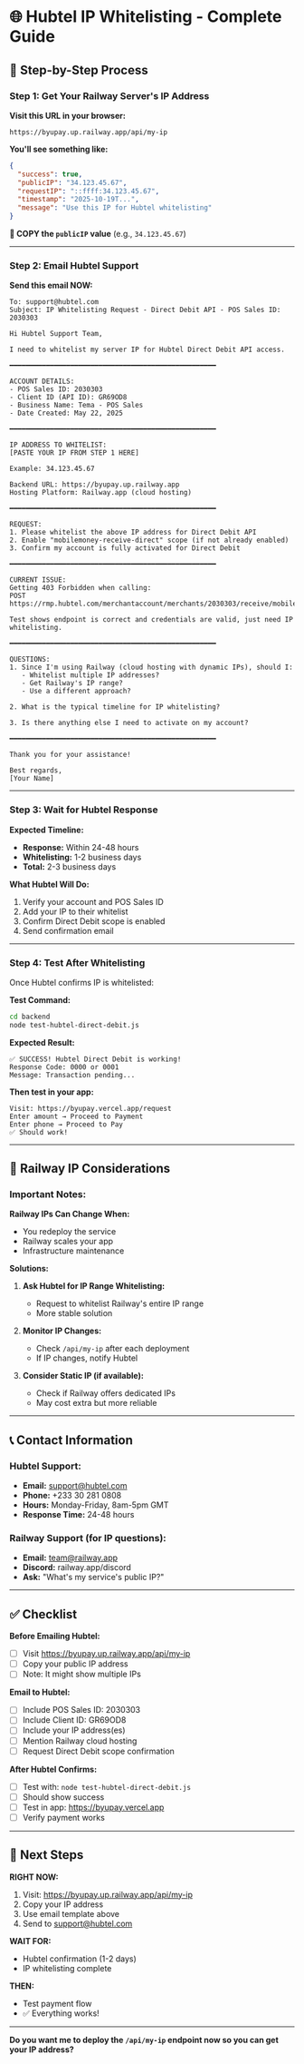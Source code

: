 # 🌐 Hubtel IP Whitelisting - Complete Guide

## 🎯 Step-by-Step Process

### Step 1: Get Your Railway Server's IP Address

**Visit this URL in your browser:**
```
https://byupay.up.railway.app/api/my-ip
```

**You'll see something like:**
```json
{
  "success": true,
  "publicIP": "34.123.45.67",
  "requestIP": "::ffff:34.123.45.67",
  "timestamp": "2025-10-19T...",
  "message": "Use this IP for Hubtel whitelisting"
}
```

**📝 COPY the `publicIP` value** (e.g., `34.123.45.67`)

---

### Step 2: Email Hubtel Support

**Send this email NOW:**

```
To: support@hubtel.com
Subject: IP Whitelisting Request - Direct Debit API - POS Sales ID: 2030303

Hi Hubtel Support Team,

I need to whitelist my server IP for Hubtel Direct Debit API access.

━━━━━━━━━━━━━━━━━━━━━━━━━━━━━━━━━━━━━━━━━━━━━━━━━━━

ACCOUNT DETAILS:
- POS Sales ID: 2030303
- Client ID (API ID): GR69OD8
- Business Name: Tema - POS Sales
- Date Created: May 22, 2025

━━━━━━━━━━━━━━━━━━━━━━━━━━━━━━━━━━━━━━━━━━━━━━━━━━━

IP ADDRESS TO WHITELIST:
[PASTE YOUR IP FROM STEP 1 HERE]

Example: 34.123.45.67

Backend URL: https://byupay.up.railway.app
Hosting Platform: Railway.app (cloud hosting)

━━━━━━━━━━━━━━━━━━━━━━━━━━━━━━━━━━━━━━━━━━━━━━━━━━━

REQUEST:
1. Please whitelist the above IP address for Direct Debit API
2. Enable "mobilemoney-receive-direct" scope (if not already enabled)
3. Confirm my account is fully activated for Direct Debit

━━━━━━━━━━━━━━━━━━━━━━━━━━━━━━━━━━━━━━━━━━━━━━━━━━━

CURRENT ISSUE:
Getting 403 Forbidden when calling:
POST https://rmp.hubtel.com/merchantaccount/merchants/2030303/receive/mobilemoney

Test shows endpoint is correct and credentials are valid, just need IP whitelisting.

━━━━━━━━━━━━━━━━━━━━━━━━━━━━━━━━━━━━━━━━━━━━━━━━━━━

QUESTIONS:
1. Since I'm using Railway (cloud hosting with dynamic IPs), should I:
   - Whitelist multiple IP addresses?
   - Get Railway's IP range?
   - Use a different approach?

2. What is the typical timeline for IP whitelisting?

3. Is there anything else I need to activate on my account?

━━━━━━━━━━━━━━━━━━━━━━━━━━━━━━━━━━━━━━━━━━━━━━━━━━━

Thank you for your assistance!

Best regards,
[Your Name]
```

---

### Step 3: Wait for Hubtel Response

**Expected Timeline:**
- **Response:** Within 24-48 hours
- **Whitelisting:** 1-2 business days
- **Total:** 2-3 business days

**What Hubtel Will Do:**
1. Verify your account and POS Sales ID
2. Add your IP to their whitelist
3. Confirm Direct Debit scope is enabled
4. Send confirmation email

---

### Step 4: Test After Whitelisting

Once Hubtel confirms IP is whitelisted:

**Test Command:**
```bash
cd backend
node test-hubtel-direct-debit.js
```

**Expected Result:**
```
✅ SUCCESS! Hubtel Direct Debit is working!
Response Code: 0000 or 0001
Message: Transaction pending...
```

**Then test in your app:**
```
Visit: https://byupay.vercel.app/request
Enter amount → Proceed to Payment
Enter phone → Proceed to Pay
✅ Should work!
```

---

## 🔧 Railway IP Considerations

### Important Notes:

**Railway IPs Can Change When:**
- You redeploy the service
- Railway scales your app
- Infrastructure maintenance

**Solutions:**

1. **Ask Hubtel for IP Range Whitelisting:**
   - Request to whitelist Railway's entire IP range
   - More stable solution

2. **Monitor IP Changes:**
   - Check `/api/my-ip` after each deployment
   - If IP changes, notify Hubtel

3. **Consider Static IP (if available):**
   - Check if Railway offers dedicated IPs
   - May cost extra but more reliable

---

## 📞 Contact Information

### Hubtel Support:
- **Email:** support@hubtel.com
- **Phone:** +233 30 281 0808
- **Hours:** Monday-Friday, 8am-5pm GMT
- **Response Time:** 24-48 hours

### Railway Support (for IP questions):
- **Email:** team@railway.app
- **Discord:** railway.app/discord
- **Ask:** "What's my service's public IP?"

---

## ✅ Checklist

**Before Emailing Hubtel:**
- [ ] Visit https://byupay.up.railway.app/api/my-ip
- [ ] Copy your public IP address
- [ ] Note: It might show multiple IPs

**Email to Hubtel:**
- [ ] Include POS Sales ID: 2030303
- [ ] Include Client ID: GR69OD8
- [ ] Include your IP address(es)
- [ ] Mention Railway cloud hosting
- [ ] Request Direct Debit scope confirmation

**After Hubtel Confirms:**
- [ ] Test with: `node test-hubtel-direct-debit.js`
- [ ] Should show success
- [ ] Test in app: https://byupay.vercel.app
- [ ] Verify payment works

---

## 🚀 Next Steps

**RIGHT NOW:**
1. Visit: https://byupay.up.railway.app/api/my-ip
2. Copy your IP address
3. Use email template above
4. Send to support@hubtel.com

**WAIT FOR:**
- Hubtel confirmation (1-2 days)
- IP whitelisting complete

**THEN:**
- Test payment flow
- ✅ Everything works!

---

**Do you want me to deploy the `/api/my-ip` endpoint now so you can get your IP address?**
